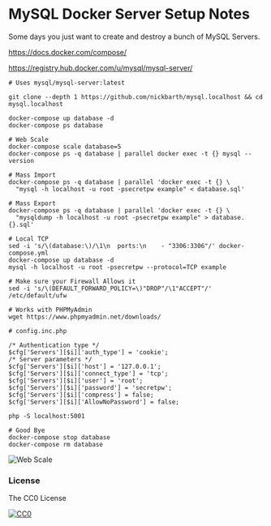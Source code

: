 # MySQL Docker Server Setup Notes

Some days you just want to create and destroy a bunch of MySQL Servers.

https://docs.docker.com/compose/

https://registry.hub.docker.com/u/mysql/mysql-server/

```terminal
# Uses mysql/mysql-server:latest

git clone --depth 1 https://github.com/nickbarth/mysql.localhost && cd mysql.localhost

docker-compose up database -d
docker-compose ps database

# Web Scale
docker-compose scale database=5
docker-compose ps -q database | parallel docker exec -t {} mysql --version

# Mass Import
docker-compose ps -q database | parallel 'docker exec -t {} \
  "mysql -h localhost -u root -psecretpw example" < database.sql'

# Mass Export
docker-compose ps -q database | parallel 'docker exec -t {} \
  "mysqldump -h localhost -u root -psecretpw example" > database.{}.sql'

# Local TCP
sed -i 's/\(database:\)/\1\n  ports:\n    - "3306:3306"/' docker-compose.yml
docker-compose up database -d
mysql -h localhost -u root -psecretpw --protocol=TCP example

# Make sure your Firewall Allows it
sed -i 's/\(DEFAULT_FORWARD_POLICY=\)"DROP"/\1"ACCEPT"/' /etc/default/ufw

# Works with PHPMyAdmin
wget https://www.phpmyadmin.net/downloads/

# config.inc.php

/* Authentication type */
$cfg['Servers'][$i]['auth_type'] = 'cookie';
/* Server parameters */
$cfg['Servers'][$i]['host'] = '127.0.0.1';
$cfg['Servers'][$i]['connect_type'] = 'tcp';
$cfg['Servers'][$i]['user'] = 'root';
$cfg['Servers'][$i]['password'] = 'secretpw';
$cfg['Servers'][$i]['compress'] = false;
$cfg['Servers'][$i]['AllowNoPassword'] = false;

php -S localhost:5001

# Good Bye
docker-compose stop database
docker-compose rm database
```

![Web Scale](http://i.imgur.com/uQDttq2.jpg)

### License
The CC0 License

[![CC0](http://i.creativecommons.org/l/zero/1.0/88x31.png)](http://creativecommons.org/publicdomain/zero/1.0/)
